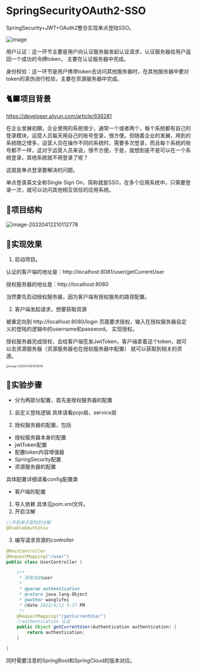 # SpringSecurityOAuth2-SSO
SpringSecurity+JWT+OAuth2整合实现单点登陆SSO。

![image](https://user-images.githubusercontent.com/74408716/162967937-e83fcda9-fc33-4669-b5b4-0576ad81823b.png)


用户认证：这一环节主要是用户向认证服务器发起认证请求，认证服务器给用户返回一个成功的令牌token， 主要在认证服务器中完成。

身份校验：这一环节是用户携带token去访问其他服务器时，在其他服务器中要对token的真伪进行检验，主要在资源服务器中完成。

## 🐈‍⬛项目背景

https://developer.aliyun.com/article/636281

在企业发展初期，企业使用的系统很少，通常一个或者两个，每个系统都有自己的登录模块，运营人员每天用自己的账号登录，很方便。但随着企业的发展，用到的系统随之增多，运营人员在操作不同的系统时，需要多次登录，而且每个系统的账号都不一样，这对于运营人员来说，很不方便。于是，就想到是不是可以在一个系统登录，其他系统就不用登录了呢？

这就是单点登录要解决的问题。

单点登录英文全称Single Sign On，简称就是SSO，在多个应用系统中，只需要登录一次，就可以访问其他相互信任的应用系统。


## 📖项目结构

![image-20220412210112778](https://bearbrick0.oss-cn-qingdao.aliyuncs.com/images/img/202204122101946.png)


## 🧪实现效果

1. 启动项目。

认证的客户端的地址是：http://localhost:8081/user/getCurrentUser

授权服务器的地址是：http://localhost:8080

当然要先启动授权服务器，因为客户端有授权服务的路径配置。

2. 客户端发起请求，想要获取资源

被重定向到 http://localhost:8080/login 页面要求授权，输入在授权服务器自定义的登陆的逻辑中的username和password。
实现授权。

授权服务器完成授权，会给客户端签发JwtToken，客户端拿着这个token，就可以去资源服务器（资源服务器也在授权服务器中配置）
就可以获取到相关的资源。

<img src="https://bearbrick0.oss-cn-qingdao.aliyuncs.com/images/img/202204121813080.png" alt="image-20220412181353839" style="zoom:50%;" />

## 🦶实验步骤

- 分为两部分配置，首先是授权服务器的配置

1. 自定义登陆逻辑
具体请看pojo层、service层

3. 授权服务器的配置，包括

- 授权服务器本身的配置
- jwtToken配置
- 配置token内容增强器
- SpringSecurity配置
- 资源服务器的配置

具体配置详细请看config配置类


- 客户端的配置

1. 导入依赖
具体见pom.xml文件。
2. 开启注解

```java
//开启单点登陆的注解
@EnableOAuth2Sso
```

3. 编写请求资源的controller

```java
@RestController
@RequestMapping("/user")
public class UserController {

    /**
     * 获取当前user
     *
     * @param authentication
     * @return java.lang.Object
     * @author wanglufei
     * @date 2022/4/12 5:37 PM
     */
    @RequestMapping("/getCurrentUser")
    //authentication 认证
    public Object getCurrentUser(Authentication authentication) {
        return authentication;
    }

}
```

同时需要注意的SpringBoot和SpringCloud的版本对应。




